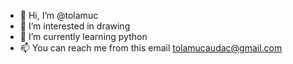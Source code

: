 - 👋 Hi, I’m @tolamuc
- 👀 I’m interested in drawing
- 🌱 I’m currently learning python
- 📫 You can reach me from this email tolamucaudac@gmail.com 

<!---
tolamuc/tolamuc is a ✨ special ✨ repository because its `README.md` (this file) appears on your GitHub profile.
You can click the Preview link to take a look at your changes.
--->

